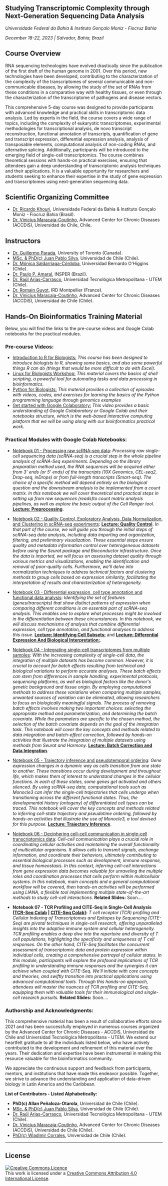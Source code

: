 ## Studying Transcriptomic Complexity through Next-Generation Sequencing Data Analysis
_Universidade Federal da Bahia & Instituto Gonçalo Moniz - Fiocruz Bahia_

_December 18-22, 2023 | Salvador, Bahia, Brazil_


## Course Overview

RNA sequencing technologies have evolved drastically since the publication of the first draft of the human genome in 2001. Over this period, new technologies have been developed, contributing to the characterization of the complexity of the transcriptomes of several communicable and non-communicable diseases, by allowing the study of the set of RNAs from these conditions in a comparative way with healthy tissues, or even through the characterization of the transcriptome of pathogens and disease vectors. 

This comprehensive 5-day course was designed to provide participants with advanced knowledge and practical skills in transcriptomic data analysis. Led by experts in the field, the course covers a wide range of topics, including the complexity of eukaryotic transcriptomes, experimental methodologies for transcriptional analysis, de novo transcript reconstruction, functional annotation of transcripts, quantification of gene and transcript expression, differential expression analysis, analysis of transposable elements, computational analysis of non-coding RNAs, and alternative splicing. Additionally, participants will be introduced to the emerging field of single-cell transcriptomics. The course combines theoretical sessions with hands-on practical exercises, ensuring that attendees gain a deep understanding of transcriptomic analysis techniques and their applications. It is a valuable opportunity for researchers and students seeking to enhance their expertise in the study of gene expression and transcriptomes using next-generation sequencing data.



## Scientific Organizing Committee
- [Dr. Ricardo Khouri](https://scholar.google.com/citations?hl=es&user=U-XypIYAAAAJ), Universidade Federal da Bahia & Instituto Gonçalo Moniz - Fiocruz Bahia (Brasil).
- [Dr. Vinicius Maracaja-Coutinho](https://scholar.google.com.br/citations?user=T_dpe84AAAAJ&hl), Advanced Center for Chronic Diseases (ACCDiS), Universidad de Chile, Chile.


## Instructors

- [Dr. Guillermo Parada](https://scholar.google.com/citations?hl=es&user=PTLeXysAAAAJ), University of Toronto (Canada).
- [MSc. & PhD(c) Juan Pablo Silva](https://scholar.google.com/citations?user=02dF20IAAAAJ), Universidad de Chile (Chile).
- [Dr. Mónica Saldarriaga-Córdoba](https://scholar.google.com/citations?hl=es&user=nBBt_2UAAAAJ), Universidad Bernardo O’Higgins (Chile).
- [Dr. Paulo P. Amaral](https://scholar.google.com/citations?hl=es&user=eKNlynIAAAAJ), INSPER (Brazil).
- [Dr. Raúl Arias-Carrasco](https://scholar.google.com/citations?user=WRPcvtMAAAAJ&hl=en), Universidad Tecnológica Metropolitana - UTEM (Chile).
- [Dr. Romain Guyot](https://scholar.google.com/citations?hl=es&user=1jAQU2wAAAAJ), IRD Montpellier (France).
- [Dr. Vinicius Maracaja-Coutinho](https://scholar.google.com.br/citations?user=T_dpe84AAAAJ&hl), Advanced Center for Chronic Diseases (ACCDiS), Universidad de Chile (Chile).

 
## Hands-On Bioinformatics Training Material

Below, you will find the links to the pre-course videos and Google Colab notebooks for the practical modules. 


### Pre-course Videos:

- [Introduction to R for Biologists:](https://melbournebioinformatics.github.io/r-intro-biologists/intro_r_biologists.html)
_This course has been designed to introduce biologists to R, showing some basics, and also some powerful things R can do (things that would be more difficult to do with Excel)._
- [Linux for Biologists Workshop:](https://github.com/ssbcb/Linux-for-biologists-workshop/blob/main/Introduction-to-linux-101/Introduction-to-linux-101.md)
_This material covers the basics of shell scripting, a powerful tool for automating tasks and data processing in bioinformatics._
- [Python for Biologists:](https://www.pythonforbiologists.org/)
_This material provides a collection of episodes with videos, codes, and exercises for learning the basics of the Python programming language through genomics examples_
- [Get started with Google Colaboratory:](https://www.youtube.com/watch?v=inN8seMm7UI)
_This video provides a basic understanding of Google Colaboratory or Google Colab and their notebooks structure, which is the web-based interactive computing platform that we will be using along with our bioinformatics practical work._


### Practical Modules with Google Colab Notebooks:

- [Notebook 01 - Processing raw scRNA-seq data](https://colab.research.google.com/drive/1h0iurkpWVqQJki2JwinFEHrrieg7Wffj):
_Processing raw single-cell sequencing data (scRNA-seq) is a crucial step in the whole pipeline analysis of scRNA-Seq experiments. Depending on the library preparation method used, the RNA sequences will be acquired either from 3’ ends (or 5’ ends) of the transcripts (10X Genomics, CEL-seq2, Drop-seq, inDrops) or from full-length transcripts (Smart-seq). The choice of a specific method will depend entirely on the biological question and the downstream analysis to be implemented from a count matrix. In this notebook we will cover theoretical and practical steps in setting up from raw sequences (reads)to count matrix analysis pipelines, as well as explore the basic output of the Cell Ranger tool._
[**Lecture: Preprocessing**](https://github.com/viniciusmaracaja/HCA-LATAM_2023/blob/main/2023_10_23_HCA_LatinAmerica_preprocessing.pdf).

- [Notebook 02 - Quality Control, Exploratory Analysis, Data Normalization, and Clustering in scRNA-seq experiments](https://colab.research.google.com/drive/17IGUqvipvqForM5_o3eDUfhZfQc2_Cux?usp=sharing):
[**Lecture: Quality Control**](https://github.com/viniciusmaracaja/HCA-LATAM_2023/blob/main/2023_10_23_HCA_LatinAmerica_qualitycontrol.pdf).
_In that part of the course, we will guide you through the initial steps of scRNA-seq data analysis, including data importing and organization, filtering, and preliminary visualization. These essential steps ensure quality and metadata information control over heterogeneous datasets before using the Seurat package and Bioconductor infrastructure. Once the data is imported, we will focus on assessing dataset quality through various metrics and visualizations, enabling the identification and removal of poor-quality cells. Furthermore, we'll delve into normalization techniques to address technical factors and clustering methods to group cells based on expression similarity, facilitating the interpretation of results and characterization of heterogeneity._

- [Notebook 03 - Differential expression, cell type annotation and functional data analysis](https://colab.research.google.com/drive/17IGUqvipvqForM5_o3eDUfhZfQc2_Cux?usp=sharing):
_Identifying the set of features (genes/transcripts) that show distinct patterns of expression when comparing different conditions is an essential part of scRNA-seq analysis. This enables one to explore what processes might be involved in the differentiation between these circumstances. 
In this notebook, we will discuss mechanisms of analysis that combine differential expression, cell type annotation, and functional analyses to address this issue._
[**Lecture: Identifying Cell Subsets:**](2023_10_24_HCA_LatinAmerica_cell_subsets.pdf) and [**Lecture: Differential Expression And Biological Interpretation:**](2023_10_24_HCA_LatinAmerica_DE_And_BiologicalInterpretation.pdf).

- [Notebook 04 - Integrating single-cell transcriptomes from multiple samples](https://colab.research.google.com/drive/1NHO_B7ofyP4F3aklre_QyeGQcbqFohle?usp=sharing):
_With the increasing complexity of single-cell data, the integration of multiple datasets has become common. However, it is crucial to account for batch effects resulting from technical and biological variations to perform accurate analyses. These batch effects can stem from differences in sample handling, experimental protocols, sequencing platforms, as well as biological factors like the donor's genetic background and tissue origin. 
By employing computational methods to address these variations when comparing multiple samples, unwanted sources of variation can be eliminated, allowing researchers to focus on biologically meaningful signals. The process of removing batch effects involves making two important choices: selecting the appropriate method and parameterization, and determining the batch covariate. While the parameters are specific to the chosen method, the selection of the batch covariate depends on the goal of the integration task. This notebook will cover the key concepts and methods related to data integration and batch-effect correction, followed by hands-on activities that illustrate the integration of multiple datasets using methods from Seurat and Harmony._
[**Lecture: Batch Correction and Data Integration**](2023_10_24_HCA_LatinAmerica_batchcorrection.pdf).

- [Notebook 05 - Trajectory inference and pseudotemporal ordering](https://colab.research.google.com/drive/1buA2jK3TygcgF8P245pD3Qfnfpu04OZj?usp=sharing):
_Gene expression changes in a dynamic way as cells transition from one state to another. These transitions occur during development and throughout life, which makes them of interest to understand changes in the cellular functions. In each of these states, some genes get activated and others silenced. 
By using scRNA-seq data, computational tools such as Monocle3 can infer the single-cell trajectories that cells undergo when transitioning across the different functional states. Thus, the developmental history (ontogeny) of differentiated cell types can be traced. This notebook will cover the key concepts and methods related to inferring cell-state trajectory and pseudotime ordering, followed by hands-on activities that illustrate the use of Monocle3, a tool devised for this purpose._
[**Lecture: Trajectory Inference**](2023_10_25_HCA_LatinAmerica_trajectoryinference.pdf).

- [Notebook 06 - Deciphering cell-cell communication in single-cell transcriptomics data](https://drive.google.com/file/d/1jQ903KS07Mb4WBAvrrOUz91wGoEXolh9/view?usp=sharing):
_Cell-cell communication plays a crucial role in coordinating cellular activities and maintaining the overall functionality of multicellular organisms. It allows cells to transmit signals, exchange information, and coordinate their behaviors, ultimately contributing to essential biological processes such as development, immune response, and tissue homeostasis. In this context, inferring cell-cell interactions from gene expression data becomes valuable for unraveling the multiple roles and coordination processes that cells perform within multicellular systems. 
In this notebook, main concepts and a general computational workflow will be covered, then hands-on activities will be performed using LIANA, a flexible tool implementing multiple state-of-the-art methods to study cell-cell interactions._
**Related Slides:** Soon....

- **Notebook 07 - TCR Profiling and CITE-Seq in Single-Cell Analysis [[TCR-Seq Colab](https://drive.google.com/file/d/1PasAxoxB1ECE7IUgZ3PtRUdQ35JSh1Zj/view?usp=sharing) | [CITE-Seq Colab](https://drive.google.com/file/d/1eUACF_4RlVw6rwoRXCfdEBdzPtzm2tgx/view?usp=sharing)]:**  _T cell receptor (TCR) profiling and Cellular Indexing of Transcriptomes and Epitopes by Sequencing (CITE-Seq) are pivotal techniques in single-cell research, offering unparalleled insights into the adaptive immune system and cellular heterogeneity. TCR profiling enables a deep dive into the repertoire and diversity of T cell populations, highlighting the specificity and uniqueness of T cell responses. On the other hand, CITE-Seq facilitates the concurrent assessment of transcriptomic data and protein expression within individual cells, creating a comprehensive portrayal of cellular states.
In this module, participants will explore the profound implications of TCR profiling in understanding immune responses and the synergies it can achieve when coupled with CITE-Seq. We'll initiate with core concepts and theories, and swiftly transition into practical applications using advanced computational tools. Through this hands-on approach, attendees will master the nuances of TCR profiling and CITE-Seq, equipping them with valuable tools for their immunological and single-cell research pursuits._
**Related Slides:** Soon....


### Authorship and Acknowledgments:

This comprehensive material has been a result of collaborative efforts since 2021 and has been successfully employed in numerous courses organized by the Advanced Center for Chronic Diseases - ACCDiS, Universidad de Chile and Universidad Tecnológica Metropolitana - UTEM. We extend our heartfelt gratitude to all the individuals listed below, who have actively contributed to the development and refinement of this material over the years. Their dedication and expertise have been instrumental in making this resource valuable for the bioinformatics community.

We appreciate the continuous support and feedback from participants, mentors, and institutions that have made this endeavor possible. Together, we strive to advance the understanding and application of data-driven biology in Latin America and the Caribbean.

**List of Contributors - Listed Alphabetically:**

- **PhD(c) Allan Peñaloza-Otarola**, Universidad de Chile (Chile).
- [MSc. & PhD(c) Juan Pablo Silva](https://scholar.google.com/citations?user=02dF20IAAAAJ), Universidad de Chile (Chile).
- [Dr. Raúl Arias-Carrasco](https://scholar.google.com/citations?user=WRPcvtMAAAAJ&hl=en), Universidad Tecnológica Metropolitana - UTEM (Chile).
- [Dr. Vinicius Maracaja-Coutinho](https://scholar.google.com.br/citations?user=T_dpe84AAAAJ&hl), Advanced Center for Chronic Diseases (ACCDiS), Universidad de Chile (Chile).
- [PhD(c) Wladimir Corrales](https://scholar.google.com/citations?hl=es&user=vt3Erm4AAAAJ), Universidad de Chile (Chile).
    

******
## License
<a rel="license" href="http://creativecommons.org/licenses/by/4.0/"><img alt="Creative Commons Licence" style="border-width:0" src="https://i.creativecommons.org/l/by/4.0/88x31.png" /></a><br />This work is licensed under a <a rel="license" href="http://creativecommons.org/licenses/by/4.0/">Creative Commons Attribution 4.0 International License</a>.

